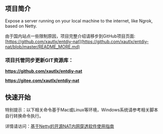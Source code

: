 ## 项目简介

Expose a server running on your local machine to the internet, like Ngrok, based on Netty.

由于国内站点一些限制原因，项目完整介绍请移步到GitHub项目页面: [https://github.com/xautlx/entdiy-nat](https://github.com/xautlx/entdiy-nat/blob/master/README_MORE.md)

### 项目托管同步更新GIT资源库：

**https://github.com/xautlx/entdiy-nat**

**https://gitee.com/xautlx/entdiy-nat**

## 快速开始

特别提示：以下相关命令基于Mac或Linux等环境，Windows系统请参考相关脚本自行转换命令执行。

详情请访问：[基于Netty的开源NAT内网穿透软件使用指南](./devops/README.md)
